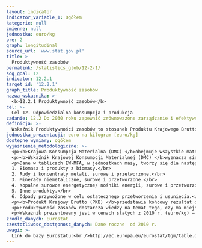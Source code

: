 ```yaml
---
layout: indicator
indicator_variable_1: Ogółem
kategorie: null
zmienne: null
jednostka: euro/kg
pre: 2
graph: longitudinal
source_url: 'www.stat.gov.pl'
title: >-
  Produktywność zasobów
permalink: /statistics_glob/12-2-1/
sdg_goal: 12
indicator: 12.2.1
target_id: '12.2.1'
graph_title: Produktywność zasobów
nazwa_wskaznika: >-
  <b>12.2.1 Produktywność zasobów</b>
cel: >-
  Cel 12. Odpowiedzialna konsumpcja i produkcja
zadanie: 12.2 Do 2030 roku zapewnić zrównoważone zarządzanie i efektywne zużycie zasobów naturalnych
definicja: >-
  Wskaźnik Produktywności zasobów to stosunek Produktu Krajowego Brutto (PKB) do Krajowej Konsumpcji Materialnej (DMC).
jednostka_prezentacji: euro na kilogram [euro/kg]
dostepne_wymiary: ogółem
wyjasnienia_metodologiczne: >-
  <p><b>Krajowa Konsumpcja Materialna (DMC) </b>obejmuje wszystkie materiały bezpośrednio zużyte w procesach ekonomicznych na potrzeby gospodarki. Stanowi sumę materiałów pozyskanych na terytorium kraju oraz z importu pomniejszoną o materiały wysłane na eksport.</p>
  <p><b>Wskaźnik Krajowej Konsumpcji Materialnej (DMC) </b>wyznacza się w oparciu o <b>Ogólnogospodarcze Rachunki Przepływów Materialnych </b>(EW-MFA, Economy-wide Material Flow Accounts), czyli spójne zestawienia całkowitych nakładów materialnych wchodzących do gospodarek narodowych, zmian poziomu zapasów materialnych w gospodarce oraz wypływów materialnych do innych gospodarek albo do środowiska.</p>
  <p>Dane w tablicach EW-MFA, w jednostkach masy, tworzy się dla następujących elementów składowych:</br>
  1. Biomasa i produkty z biomasy.</br>
  2. Rudy i koncentraty metali, surowe i przetworzone.</br>
  3. Minerały niemetaliczne, surowe i przetworzone.</br>
  4. Kopalne surowce energetyczne/ nośniki energii, surowe i przetworzone.</br>
  5. Inne produkty.</br>
  6. Odpady przywożone w celu ostatecznego przetworzenia i usunięcia.</p>
  <p><b>Produkt Krajowy Brutto (PKB) </b>przedstawia końcowy rezultat działalności wszystkich podmiotów gospodarki narodowej. PKB równa się sumie wartości dodanej brutto wytworzonej przez wszystkie krajowe jednostki instytucjonalne powiększonej o podatki od produktów i pomniejszonej o dotacje do produktów.</p>
  <p>Produktywność zasobów dostarcza wiedzy na temat tego, czy ma miejsce rozdzielenie współzależności wzrostu gospodarczego od wzrostu zużycia zasobów naturalnych i ograniczanie negatywnego wpływu gospodarki na środowisko.</p>
  <p>Wskaźnik prezentowany jest w cenach stałych z 2010 r. (euro/kg) – dla porównań produktywności zasobów w czasie dla jednej jednostki terytorialnej.</p>
zrodlo_danych: Eurostat
czestotliwosc_dostępnosc_danych: Dane roczne  od 2010 r.
uwagi: >-
  Link do bazy Eurostatu:<br />http://ec.europa.eu/eurostat/tgm/table.do?tab=table&init=1&language=en&pcode=tsdpc100&plugin=1<br />Wskaźnik zastępczy, dostępny w ramach polskiej statystyki publicznej. <br />Wskaźnikiem zasadniczym, przyjętym przez ONZ, monitorującym cel 12.2 Agendy 2030, jest wskaźnik 12.2.1 Ślad materiałowy (MF), ślad materiałowy (MF) na 1 mieszkańca, ślad materiałowy (MF) w relacji do PKB.
---
```

